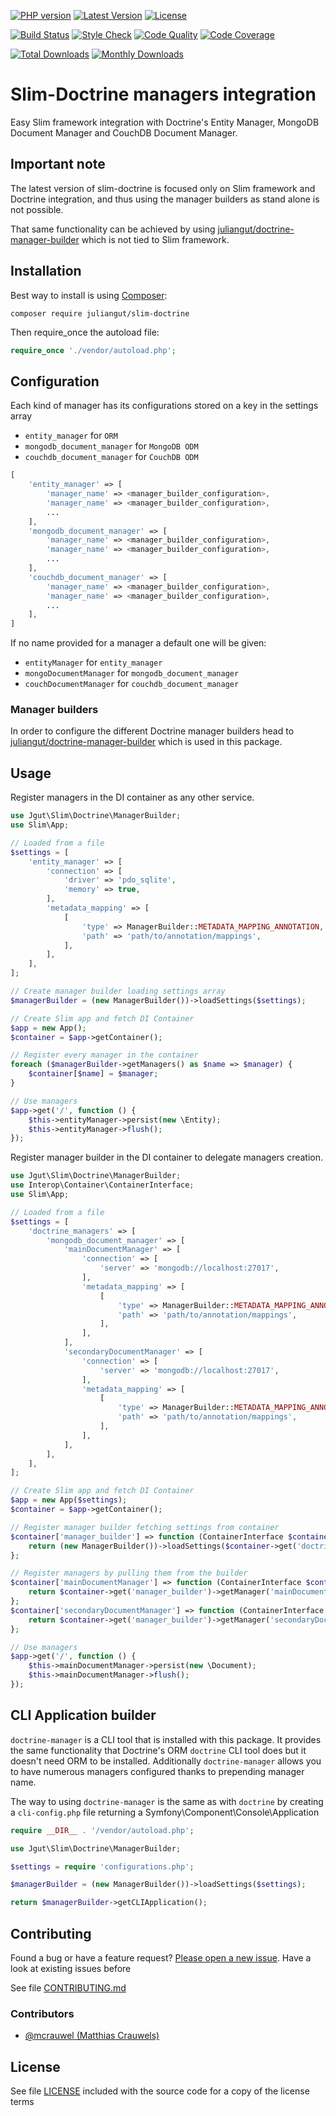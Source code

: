 [![PHP version](https://img.shields.io/badge/PHP-%3E%3D5.6-8892BF.svg?style=flat-square)](http://php.net)
[![Latest Version](https://img.shields.io/packagist/vpre/juliangut/slim-doctrine.svg?style=flat-square)](https://packagist.org/packages/juliangut/slim-doctrine)
[![License](https://img.shields.io/github/license/juliangut/slim-doctrine.svg?style=flat-square)](https://github.com/juliangut/slim-doctrine/blob/master/LICENSE)

[![Build Status](https://img.shields.io/travis/juliangut/slim-doctrine.svg?style=flat-square)](https://travis-ci.org/juliangut/slim-doctrine)
[![Style Check](https://styleci.io/repos/42014429/shield)](https://styleci.io/repos/42014429)
[![Code Quality](https://img.shields.io/scrutinizer/g/juliangut/slim-doctrine.svg?style=flat-square)](https://scrutinizer-ci.com/g/juliangut/slim-doctrine)
[![Code Coverage](https://img.shields.io/coveralls/juliangut/slim-doctrine.svg?style=flat-square)](https://coveralls.io/github/juliangut/slim-doctrine)

[![Total Downloads](https://img.shields.io/packagist/dt/juliangut/slim-doctrine.svg?style=flat-square)](https://packagist.org/packages/juliangut/slim-doctrine)
[![Monthly Downloads](https://img.shields.io/packagist/dm/juliangut/slim-doctrine.svg?style=flat-square)](https://packagist.org/packages/juliangut/slim-doctrine)

# Slim-Doctrine managers integration

Easy Slim framework integration with Doctrine's Entity Manager, MongoDB Document Manager and CouchDB Document Manager.

## Important note

The latest version of slim-doctrine is focused only on Slim framework and Doctrine integration, and thus using the manager builders as stand alone is not possible.

That same functionality can be achieved by using [juliangut/doctrine-manager-builder](https://github.com/juliangut/doctrine-manager-builder) which is not tied to Slim framework.

## Installation

Best way to install is using [Composer](https://getcomposer.org/):

```
composer require juliangut/slim-doctrine
```

Then require_once the autoload file:

```php
require_once './vendor/autoload.php';
```

## Configuration

Each kind of manager has its configurations stored on a key in the settings array
 
* `entity_manager` for `ORM`
* `mongodb_document_manager` for `MongoDB ODM`
* `couchdb_document_manager` for `CouchDB ODM`

```php
[
    'entity_manager' => [
        'manager_name' => <manager_builder_configuration>,
        'manager_name' => <manager_builder_configuration>,
        ...
    ],
    'mongodb_document_manager' => [
        'manager_name' => <manager_builder_configuration>,
        'manager_name' => <manager_builder_configuration>,
        ...
    ],
    'couchdb_document_manager' => [
        'manager_name' => <manager_builder_configuration>,
        'manager_name' => <manager_builder_configuration>,
        ...
    ],
]
```

If no name provided for a manager a default one will be given:

* `entityManager` for `entity_manager`
* `mongoDocumentManager` for `mongodb_document_manager`
* `couchDocumentManager` for `couchdb_document_manager`

### Manager builders

In order to configure the different Doctrine manager builders head to [juliangut/doctrine-manager-builder](https://github.com/juliangut/doctrine-manager-builder) which is used in this package.

## Usage

Register managers in the DI container as any other service.

```php
use Jgut\Slim\Doctrine\ManagerBuilder;
use Slim\App;

// Loaded from a file
$settings = [
    'entity_manager' => [
        'connection' => [
            'driver' => 'pdo_sqlite',
            'memory' => true,
        ],
        'metadata_mapping' => [
            [
                'type' => ManagerBuilder::METADATA_MAPPING_ANNOTATION,
                'path' => 'path/to/annotation/mappings',
            ],
        ],
    ],
];

// Create manager builder loading settings array
$managerBuilder = (new ManagerBuilder())->loadSettings($settings);

// Create Slim app and fetch DI Container
$app = new App();
$container = $app->getContainer();

// Register every manager in the container
foreach ($managerBuilder->getManagers() as $name => $manager) {
    $container[$name] = $manager;
}

// Use managers
$app->get('/', function () {
    $this->entityManager->persist(new \Entity);
    $this->entityManager->flush();
});
```

Register manager builder in the DI container to delegate managers creation.

```php
use Jgut\Slim\Doctrine\ManagerBuilder;
use Interop\Container\ContainerInterface;
use Slim\App;

// Loaded from a file
$settings = [
    'doctrine_managers' => [
        'mongodb_document_manager' => [
            'mainDocumentManager' => [
                'connection' => [
                    'server' => 'mongodb://localhost:27017',
                ],
                'metadata_mapping' => [
                    [
                        'type' => ManagerBuilder::METADATA_MAPPING_ANNOTATION,
                        'path' => 'path/to/annotation/mappings',
                    ],
                ],
            ],
            'secondaryDocumentManager' => [
                'connection' => [
                    'server' => 'mongodb://localhost:27017',
                ],
                'metadata_mapping' => [
                    [
                        'type' => ManagerBuilder::METADATA_MAPPING_ANNOTATION,
                        'path' => 'path/to/annotation/mappings',
                    ],
                ],
            ],
        ],
    ],
];

// Create Slim app and fetch DI Container
$app = new App($settings);
$container = $app->getContainer();

// Register manager builder fetching settings from container
$container['manager_builder'] => function (ContainerInterface $container) {
    return (new ManagerBuilder())->loadSettings($container->get('doctrine_managers'));
};

// Register managers by pulling them from the builder
$container['mainDocumentManager'] => function (ContainerInterface $container) {
    return $container->get('manager_builder')->getManager('mainDocumentManager');
};
$container['secondaryDocumentManager'] => function (ContainerInterface $container) {
    return $container->get('manager_builder')->getManager('secondaryDocumentManager');
};

// Use managers
$app->get('/', function () {
    $this->mainDocumentManager->persist(new \Document);
    $this->mainDocumentManager->flush();
});
```

## CLI Application builder

`doctrine-manager` is a CLI tool that is installed with this package. It provides the same functionality that Doctrine's ORM `doctrine` CLI tool does but it doesn't need ORM to be installed. Additionally `doctrine-manager` allows you to have numerous managers configured thanks to prepending manager name.

The way to using `doctrine-manager` is the same as with `doctrine` by creating a `cli-config.php` file returning a Symfony\Component\Console\Application

```php
require __DIR__ . '/vendor/autoload.php';

use Jgut\Slim\Doctrine\ManagerBuilder;

$settings = require 'configurations.php';

$managerBuilder = (new ManagerBuilder())->loadSettings($settings);

return $managerBuilder->getCLIApplication();
```

## Contributing

Found a bug or have a feature request? [Please open a new issue](https://github.com/juliangut/slim-doctrine/issues). Have a look at existing issues before

See file [CONTRIBUTING.md](https://github.com/juliangut/slim-doctrine/blob/master/CONTRIBUTING.md)

### Contributors

* [@mcrauwel (Matthias Crauwels)](https://github.com/mcrauwel)

## License

See file [LICENSE](https://github.com/juliangut/slim-doctrine/blob/master/LICENSE) included with the source code for a copy of the license terms


